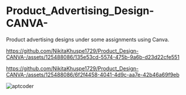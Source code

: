 # Product_Advertising_Design-CANVA-
Product advertising designs under some assignments using Canva.


https://github.com/NikitaKhuspe1729/Product_Design-CANVA-/assets/125488086/135e53cd-5574-475b-9a6b-d23d22cfe551



https://github.com/NikitaKhuspe1729/Product_Design-CANVA-/assets/125488086/6f2f4458-4041-4d9c-aa7e-42b46a69f9eb

![aptcoder](https://github.com/NikitaKhuspe1729/Product_Design-CANVA-/assets/125488086/82c4bab4-4d70-469c-8ac8-2c6a42e4dc0f)

